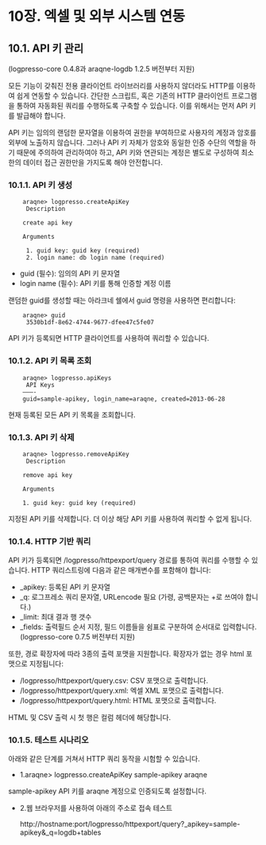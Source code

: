 # 10장. 엑셀 및 외부 시스템 연동

## 10.1. API 키 관리

(logpresso-core 0.4.8과 araqne-logdb 1.2.5 버전부터 지원)

모든 기능이 갖춰진 전용 클라이언트 라이브러리를 사용하지 않더라도 HTTP를 이용하여 쉽게 연동할 수 있습니다. 간단한 스크립트, 혹은 기존의 HTTP 클라이언트 프로그램을 통하여 자동화된 쿼리를 수행하도록 구축할 수 있습니다. 이를 위해서는 먼저 API 키를 발급해야 합니다.

API 키는 임의의 랜덤한 문자열을 이용하여 권한을 부여하므로 사용자의 계정과 암호를 외부에 노출하지 않습니다. 그러나 API 키 자체가 암호와 동일한 인증 수단의 역할을 하기 때문에 주의하여 관리하여야 하고, API 키와 연관되는 계정은 별도로 구성하여 최소한의 데이터 접근 권한만을 가지도록 해야 안전합니다.

### 10.1.1. API 키 생성

~~~
    araqne> logpresso.createApiKey
     Description

    create api key

    Arguments

     1. guid key: guid key (required)
     2. login name: db login name (required)
~~~

* guid (필수): 임의의 API 키 문자열
* login name (필수): API 키를 통해 인증할 계정 이름

랜덤한 guid를 생성할 때는 아라크네 쉘에서 guid 명령을 사용하면 편리합니다:

~~~
    araqne> guid
     3530b1df-8e62-4744-9677-dfee47c5fe07
~~~

API 키가 등록되면 HTTP 클라이언트를 사용하여 쿼리할 수 있습니다.

### 10.1.2. API 키 목록 조회

~~~
    araqne> logpresso.apiKeys
     API Keys
    ———-
    guid=sample-apikey, login_name=araqne, created=2013-06-28
~~~

현재 등록된 모든 API 키 목록을 조회합니다.

### 10.1.3. API 키 삭제

~~~
    araqne> logpresso.removeApiKey
     Description

    remove api key

    Arguments

    1. guid key: guid key (required)
~~~

지정된 API 키를 삭제합니다. 더 이상 해당 API 키를 사용하여 쿼리할 수 없게 됩니다.

### 10.1.4. HTTP 기반 쿼리

API 키가 등록되면 /logpresso/httpexport/query 경로를 통하여 쿼리를 수행할 수 있습니다. HTTP 쿼리스트링에 다음과 같은 매개변수를 포함해야 합니다:
* _apikey: 등록된 API 키 문자열
* _q: 로그프레소 쿼리 문자열, URLencode 필요 (가령, 공백문자는 +로 쓰여야 합니다.)
* _limit: 최대 결과 행 갯수
* _fields: 출력필드 순서 지정, 필드 이름들을 쉼표로 구분하여 순서대로 입력합니다. (logpresso-core 0.7.5 버전부터 지원)

또한, 경로 확장자에 따라 3종의 출력 포맷을 지원합니다. 확장자가 없는 경우 html 포맷으로 지정됩니다:
* /logpresso/httpexport/query.csv: CSV 포맷으로 출력합니다.
* /logpresso/httpexport/query.xml: 엑셀 XML 포맷으로 출력합니다.
* /logpresso/httpexport/query.html: HTML 포맷으로 출력합니다.

HTML 및 CSV 출력 시 첫 행은 컬럼 헤더에 해당합니다.

### 10.1.5. 테스트 시나리오

아래와 같은 단계를 거쳐서 HTTP 쿼리 동작을 시험할 수 있습니다.

* 1.araqne> logpresso.createApiKey sample-apikey araqne

 sample-apikey API 키를 araqne 계정으로 인증되도록 설정합니다.
 
* 2.웹 브라우저를 사용하여 아래의 주소로 접속 테스트 

  http://hostname:port/logpresso/httpexport/query?_apikey=sample-apikey&_q=logdb+tables





